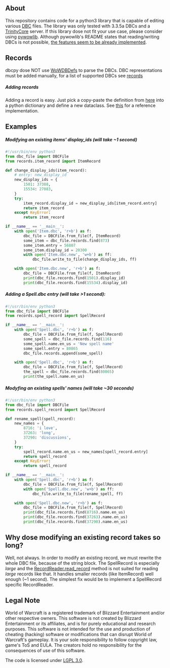 ## About
This repository contains code for a python3 library that is capable of editing various [DBC](https://wowdev.wiki/DBC) files.
The library was only tested with 3.3.5a DBCs and a [TrinityCore](https://www.trinitycore.org) server.
If this library dose not fit your use case, please consider using [pywowlib](https://github.com/wowdev/pywowlib/). Although
pywowlib's README states that reading/writing DBCs is not possible, [the features seem to be already implemented](https://github.com/wowdev/pywowlib/blob/master/wdbx/wdbc.py).

## Records
dbcpy dose NOT use [WoWDBDefs](https://github.com/wowdev/WoWDBDefs) to parse the DBCs.
DBC representations must be added manually, for a list of supported DBCs see [records](https://github.com/jacadzaca/dbcpy/tree/master/dbcpy/records)

##### Adding records
Adding a record is easy. Just pick a copy-paste the definition from [here](https://wowdev.wiki/Category:DBC_WotLK)
into a python dictionary and define a new dataclass. See [this](https://github.com/jacadzaca/dbcpy/blob/master/dbcpy/records/item_record.py) for a
reference implementation.

## Examples
##### Modifying an existing items' display_ids (will take ~1 second)

```python
#!/usr/bin/env python3
from dbc_file import DBCFile
from records.item_record import ItemRecord

def change_display_ids(item_record):
    # entry: new_display_id
    new_display_ids = {
        1501: 37388,
        15534: 27083,
    }
    try:
        item_record.display_id = new_display_ids[item_record.entry]
        return item_record
    except KeyError:
        return item_record

if __name__ == '__main__':
    with open('Item.dbc', 'r+b') as f:
        dbc_file = DBCFile.from_file(f, ItemRecord)
        some_item = dbc_file.records.find(873)
        some_item.entry = 56807
        some_item.display_id = 20300
        with open('Item.dbc.new', 'w+b') as ff:
            dbc_file.write_to_file(change_display_ids, ff)

    with open('Item.dbc.new', 'r+b') as f:
        dbc_file = DBCFile.from_file(f, ItemRecord)
        print(dbc_file.records.find(1501).display_id)
        print(dbc_file.records.find(15534).display_id)

```

##### Adding a Spell.dbc entry (will take >1 second):

```python
#!/usr/bin/env python3
from dbc_file import DBCFile
from records.spell_record import SpellRecord

if __name__ == '__main__':
    with open('Spell.dbc', 'r+b') as f:
        dbc_file = DBCFile.from_file(f, SpellRecord)
        some_spell = dbc_file.records.find(116)
        some_spell.name.en_us = 'New spell name'
        some_spell.entry = 80865
        dbc_file.records.append(some_spell)

    with open('Spell.dbc', 'r+b') as f:
        dbc_file = DBCFile.from_file(f, SpellRecord)
        the_spell = dbc_file.records.find(80865)
        print(the_spell.name.en_us)

```

##### Modyfing an existing spells' names (will take ~30 seconds)

```python
#!/usr/bin/env python3
from dbc_file import DBCFile
from records.spell_record import SpellRecord

def rename_spell(spell_record):
    new_names = {
        8716: 'i love',
        37263: 'long',
        37290: 'discussions',
    }
    try:
        spell_record.name.en_us = new_names[spell_record.entry]
        return spell_record
    except KeyError:
        return spell_record

if __name__ == '__main__':
    with open('Spell.dbc', 'r+b') as f:
        dbc_file = DBCFile.from_file(f, SpellRecord)
        with open('Spell.dbc.new', 'w+b') as ff:
            dbc_file.write_to_file(rename_spell, ff)

    with open('Spell.dbc.new', 'r+b') as f:
        dbc_file = DBCFile.from_file(f, SpellRecord)
        print(dbc_file.records.find(8716).name.en_us)
        print(dbc_file.records.find(37263).name.en_us)
        print(dbc_file.records.find(37290).name.en_us)

```

## Why dose modifying an existing record takes so long?
Well, not always. In order to modify an existing record, we must rewrite the whole DBC file, because of the string block.
The SpellRecord is especially *large* and the [RecordReader.read_record](https://github.com/jacadzaca/dbcpy/blob/master/dbcpy/records/record_reader.py)
method is not suited for reading *large* records like that. It handles smaller records (like ItemRecord) well enough (~1 second).
The simplest fix would be to implement a SpellRecord specific RecordReader.

## Legal Note
World of Warcraft is a registered trademark of Blizzard Entertainment and/or other respective owners.
This software is not created by Blizzard Entertainment or its affiliates, and is for purely educational and research purposes.
This software is not intended for the use and production of cheating (hacking) software or modifications that can disrupt World of Warcraft's gameplay.
It is your sole responsibility to follow copyright law, game's ToS and EULA.
The creators hold no responsibility for the consequences of use of this software.

The code is licensed under [LGPL 3.0](https://www.gnu.org/licenses/lgpl-3.0.txt).


